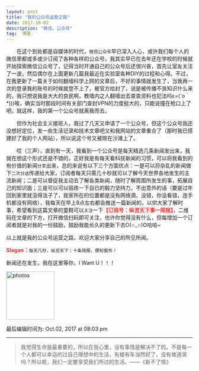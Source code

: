 ```yaml
---
layout: post
title: "我的公众号运营之路"
date: 2017-10-02
description: "微信，公众号"
tag:  博客
---   
```



　　在这个到处都是自媒体的时代，`微信公众号`早已深入人心，或许我们每个人的微信里都或多或少订阅了各种各样的公众号。我其实早已在去年还在学校的时候就开始探索微信公众号了，记得当时开通自己的公众号后还很兴奋，首先让室友关注了一波，然后偶尔在上面更新几篇我最近在实验室各种DIY的过程和心得。不过，在我更新了一篇关于如何翻墙科学上网的文章后，不好的事情就发生了，当我再一次的登录我的账号的时候就登不上了，被官方给封了，说是被传播不良知识什么来的，我只想说我是大大的良民啊，教墙内之人翻墙出去查查资料也犯法吗ε=(´ο｀*)))唉，确实当时那段时间有关部门查封VPN的力度挺大的，只能说撞在枪口上了吧。就这样，我的第一个公众号就离我而去。     

　　但作为社会主义接班人，我过了几天又申请了一个公众号，但这个公众号我还没想好定位，发一些生活记录和技术文章吧又和我网站的文章重合了（那时我已搭建好了我的个人网站），所以说这个号又被晾在沙滩上了。  

　　哎（三声），直到有一天，我看到一个公众号是每天精选几条新闻发出来，我就在想这个形式还是不错的，正好我是有每天看科技新闻的习惯，可以将我看到的有价值的新闻`分享`出来，总的来说有以下三个方面优点：一是可以将杂乱的新闻做下`二次分选`传递给大家，订阅者每天只需几十秒就可以了解今天世界各地发生的主流新闻；二是可以督促我主动去了解各类新闻，随时了解周围所发生的事，拓展自己的知识面；三是可以可以锻炼一下自已的毅力坚持力，不出意外的话（要是过年回到家里就没得法子了，我家所在的位置都是没有网络滴，没错，你没看错，连手机都没有网络），我每天在早上8点左右都会推送一篇新闻的，以供大家了解时事，希望看到这篇文章的童鞋可以`关注`一下<strong style="color: #FF2D2D">【订阅号：纵览天下事一简报】</strong>，二维码在文章的下方，打开微信扫码即可关注，也许你觉得没有什么，但每增加一个订阅者就是对我的一份鼓励，鼓励我能长久的更新下去O(∩_∩)O哈哈~      

以上就是我的公众号运营之路，欢迎大家分享自己的所见所闻。           

<strong style="color: #FF2D2D">Slogan：</strong>`每天几秒，纵览天下；十条简报，便知窗外！`     

新闻还在发生，我在这里等你，I   Want  U！！！         

<img src="http://omjh2j5h3.bkt.clouddn.com/kanggzh.jpg" width="130" height="130" alt="photos"/>

最后编辑时间为: Oct.02, 2017 at 08:03 pm          

----------
>  我觉得生命是最重要的，所以在我心里，没有事情是解决不了的。不是每一个人都可以幸运的过自己理想中的生活，有楼有车当然好了，没有难道哭吗？所以呢，我们一定要享受我们所过的生活。——《新不了情》
<br>

　



